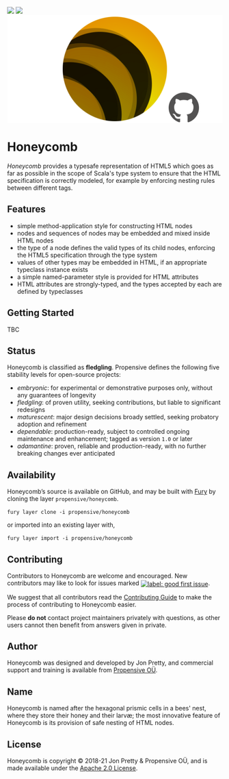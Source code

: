 [<img src="https://img.shields.io/discord/633198088311537684?color=8899f7&label=DISCORD&style=for-the-badge" height="24">](https://discord.gg/v7CjtbnwDq)
[<img src="https://vent.dev/badge/propensive/honeycomb" height="24">](https://vent.dev/)
<img src="/doc/images/github.png" valign="middle">

# Honeycomb

_Honeycomb_ provides a typesafe representation of HTML5 which goes as far as possible in the scope of
Scala's type system to ensure that the HTML specification is correctly modeled, for example by
enforcing nesting rules between different tags.

## Features

- simple method-application style for constructing HTML nodes
- nodes and sequences of nodes may be embedded and mixed inside HTML nodes
- the type of a node defines the valid types of its child nodes, enforcing the HTML5 specification through the type system
- values of other types may be embedded in HTML, if an appropriate typeclass instance exists
- a simple named-parameter style is provided for HTML attributes
- HTML attributes are strongly-typed, and the types accepted by each are defined by typeclasses


## Getting Started

TBC


## Status

Honeycomb is classified as __fledgling__. Propensive defines the following five stability levels for open-source projects:

- _embryonic_: for experimental or demonstrative purposes only, without any guarantees of longevity
- _fledgling_: of proven utility, seeking contributions, but liable to significant redesigns
- _maturescent_: major design decisions broady settled, seeking probatory adoption and refinement
- _dependable_: production-ready, subject to controlled ongoing maintenance and enhancement; tagged as version `1.0` or later
- _adamantine_: proven, reliable and production-ready, with no further breaking changes ever anticipated

## Availability

Honeycomb&rsquo;s source is available on GitHub, and may be built with [Fury](https://github.com/propensive/fury) by
cloning the layer `propensive/honeycomb`.
```
fury layer clone -i propensive/honeycomb
```
or imported into an existing layer with,
```
fury layer import -i propensive/honeycomb
```

## Contributing

Contributors to Honeycomb are welcome and encouraged. New contributors may like to look for issues marked
<a href="https://github.com/propensive/honeycomb/labels/good%20first%20issue"><img alt="label: good first issue"
src="https://img.shields.io/badge/-good%20first%20issue-67b6d0.svg" valign="middle"></a>.

We suggest that all contributors read the [Contributing Guide](/contributing.md) to make the process of
contributing to Honeycomb easier.

Please __do not__ contact project maintainers privately with questions, as other users cannot then benefit from
answers given in private.

## Author

Honeycomb was designed and developed by Jon Pretty, and commercial support and training is available from
[Propensive O&Uuml;](https://propensive.com/).



## Name

Honeycomb is named after the hexagonal prismic cells in a bees' nest, where they store their honey and their larvæ; the most innovative feature of Honeycomb is its provision of safe nesting of HTML nodes.

## License

Honeycomb is copyright &copy; 2018-21 Jon Pretty & Propensive O&Uuml;, and is made available under the
[Apache 2.0 License](/license.md).
